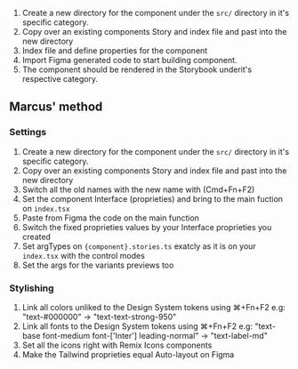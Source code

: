 1. Create a new directory for the component under the `src/` directory in it's specific category.
2. Copy over an existing components Story and index file and past into the new directory
3. Index file and define properties for the component
4. Import Figma generated code to start building component.
5. The component should be rendered in the Storybook underit's respective category.

## Marcus' method

### Settings
1. Create a new directory for the component under the `src/` directory in it's specific category.
2. Copy over an existing components Story and index file and past into the new directory
4. Switch all the old names with the new name with (Cmd+Fn+F2)
3. Set the component Interface (proprieties) and bring to the main fuction on `index.tsx`
4. Paste from Figma the code on the main function
5. Switch the fixed proprieties values by your Interface proprieties you created
6. Set argTypes on `{component}.stories.ts` exatcly as it is on your `index.tsx` with the control modes
7. Set the args for the variants previews too

### Stylishing
1. Link all colors unliked to the Design System tokens using ⌘+Fn+F2
    e.g: "text-#000000" -> "text-text-strong-950"
2. Link all fonts to the Design System tokens using ⌘+Fn+F2
    e.g: "text-base font-medium font-['Inter'] leading-normal" -> "text-label-md"
3. Set all the icons right with Remix Icons components
4. Make the Tailwind proprieties equal Auto-layout on Figma